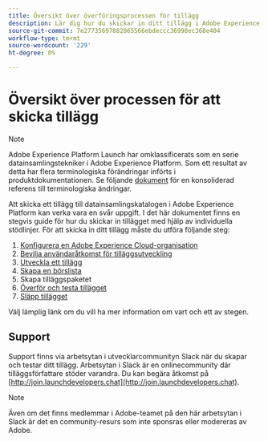 ```yaml
---
title: Översikt över överföringsprocessen för tillägg
description: Lär dig hur du skickar in ditt tillägg i Adobe Experience Platform från utveckling till release.
source-git-commit: 7e27735697882065566ebdeccc36998ec368e404
workflow-type: tm+mt
source-wordcount: '229'
ht-degree: 0%

---
```


# Översikt över processen för att skicka tillägg

>[!NOTE]
>
>Adobe Experience Platform Launch har omklassificerats som en serie datainsamlingstekniker i Adobe Experience Platform. Som ett resultat av detta har flera terminologiska förändringar införts i produktdokumentationen. Se följande [dokument](../../term-updates.md) för en konsoliderad referens till terminologiska ändringar.

Att skicka ett tillägg till datainsamlingskatalogen i Adobe Experience Platform kan verka vara en svår uppgift. I det här dokumentet finns en stegvis guide för hur du skickar in tillägget med hjälp av individuella stödlinjer. För att skicka in ditt tillägg måste du utföra följande steg:

1. [Konfigurera en Adobe Experience Cloud-organisation](./setup.md)
1. [Bevilja användaråtkomst för tilläggsutveckling](./access.md)
1. [Utveckla ett tillägg](./develop.md)
1. [Skapa en börslista](./create-listing.md)
1. Skapa tilläggspaketet
1. [Överför och testa tillägget](./upload-and-test.md)
1. [Släpp tillägget](./release.md)

Välj lämplig länk om du vill ha mer information om vart och ett av stegen.

## Support

Support finns via arbetsytan i utvecklarcommunityn Slack när du skapar och testar ditt tillägg. Arbetsytan i Slack är en onlinecommunity där tilläggsförfattare stöder varandra. Du kan begära åtkomst på [http://join.launchdevelopers.chat](http://join.launchdevelopers.chat).

>[!NOTE]
>
>Även om det finns medlemmar i Adobe-teamet på den här arbetsytan i Slack är det en community-resurs som inte sponsras eller modereras av Adobe.
